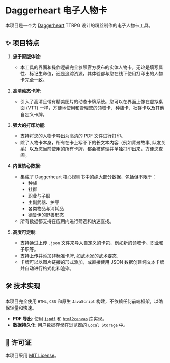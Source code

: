 # Daggerheart 电子人物卡

本项目是一个为 [Daggerheart](https://www.daggerheart.com/) TTRPG 设计的粉丝制作的电子人物卡工具。

## ✨ 项目特点

1.  **忠于原版体验**:
    *   本工具的界面和操作逻辑完全参照官方发布的实体人物卡。无论是填写属性、标记生命值，还是追踪资源，其体验都与您在线下使用打印出的人物卡完全一致。

2.  **高清动态卡牌**:
    *   引入了高清且带有精美图片的动态卡牌系统。您可以在界面上像在虚拟桌面 (VTT) 一样，方便地使用和管理您的领域卡、种族卡、社群卡以及其他自定义卡牌。

3.  **强大的打印功能**:
    *   支持将您的人物卡导出为高清的 PDF 文件进行打印。
    *   除了人物卡本身，所有在卡上写不下的长文本内容（例如背景故事, 队友关系）以及您当前使用的所有卡牌，都会被整理并单独打印出来，方便您查阅。

4.  **内置核心数据**:
    *   集成了 Daggerheart 核心规则书中的绝大部分数据，包括但不限于：
        *   种族
        *   社群
        *   职业与子职
        *   主副武器、护甲
        *   各类物品与消耗品
        *   德鲁伊的野兽形态
    *   所有数据都支持在应用内进行筛选和快速查找。

5.  **高度可定制**:
    *   支持通过上传 `.json` 文件来导入自定义的卡包，例如新的领域卡、职业和子职等。
    *   支持上传并添加非标准卡牌, 如武术家的武术姿态.
    *   卡牌可以以图片链接的形式添加，或直接使用 JSON 数据创建纯文本卡牌并自动进行格式化和渲染。

## 🛠️ 技术实现

本项目完全使用 `HTML`, `CSS` 和原生 `JavaScript` 构建，不依赖任何前端框架，以确保轻量和快速。

*   **PDF 导出**: 使用 [`jspdf`](https://github.com/parallax/jsPDF) 和 [`html2canvas`](https://html2canvas.hertzen.com/) 库实现。
*   **数据持久化**: 用户数据存储在浏览器的 `Local Storage` 中。

## 📜 许可证

本项目采用 [MIT License](LICENSE)。